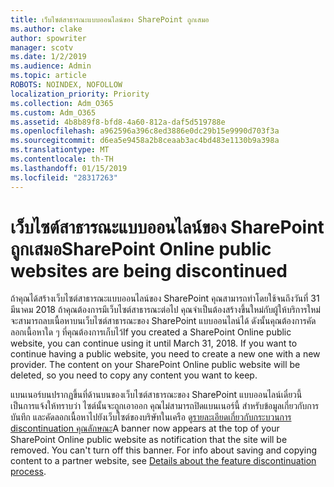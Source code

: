 ```yaml
---
title: เว็บไซต์สาธารณะแบบออนไลน์ของ SharePoint ถูกเสมอ
ms.author: clake
author: spowriter
manager: scotv
ms.date: 1/2/2019
ms.audience: Admin
ms.topic: article
ROBOTS: NOINDEX, NOFOLLOW
localization_priority: Priority
ms.collection: Adm_O365
ms.custom: Adm_O365
ms.assetid: 4b8b89f8-bfd8-4a60-812a-daf5d519788e
ms.openlocfilehash: a962596a396c8ed3886e0dc29b15e9990d703f3a
ms.sourcegitcommit: d6ea5e9458a2b8ceaab3ac4bd483e1130b9a398a
ms.translationtype: MT
ms.contentlocale: th-TH
ms.lasthandoff: 01/15/2019
ms.locfileid: "28317263"
---
```

# <a name="sharepoint-online-public-websites-are-being-discontinued"></a><span data-ttu-id="70a33-102">เว็บไซต์สาธารณะแบบออนไลน์ของ SharePoint ถูกเสมอ</span><span class="sxs-lookup"><span data-stu-id="70a33-102">SharePoint Online public websites are being discontinued</span></span>

<span data-ttu-id="70a33-p101">ถ้าคุณได้สร้างเว็บไซต์สาธารณะแบบออนไลน์ของ SharePoint คุณสามารถทำโดยใช้จนถึงวันที่ 31 มีนาคม 2018 ถ้าคุณต้องการมีเว็บไซต์สาธารณะต่อไป คุณจำเป็นต้องสร้างขึ้นใหม่กับผู้ให้บริการใหม่ จะสามารถลบเนื้อหาบนเว็บไซต์สาธารณะของ SharePoint แบบออนไลน์ได้ ดังนั้นคุณต้องการคัดลอกเนื้อหาใด ๆ ที่คุณต้องการเก็บไว้</span><span class="sxs-lookup"><span data-stu-id="70a33-p101">If you created a SharePoint Online public website, you can continue using it until March 31, 2018. If you want to continue having a public website, you need to create a new one with a new provider. The content on your SharePoint Online public website will be deleted, so you need to copy any content you want to keep.</span></span>
  
<span data-ttu-id="70a33-p102">แบนเนอร์บนปรากฏขึ้นที่ด้านบนของเว็บไซต์สาธารณะของ SharePoint แบบออนไลน์เดี๋ยวนี้เป็นการแจ้งให้ทราบว่า ไซต์นั้นจะถูกเอาออก คุณไม่สามารถปิดแบนเนอร์นี้ สำหรับข้อมูลเกี่ยวกับการบันทึก และคัดลอกเนื้อหาไปยังเว็บไซต์ของบริษัทในเครือ ดู[รายละเอียดเกี่ยวกับกระบวนการ discontinuation คุณลักษณะ](https://go.microsoft.com/fwlink/?linkid=866980)</span><span class="sxs-lookup"><span data-stu-id="70a33-p102">A banner now appears at the top of your SharePoint Online public website as notification that the site will be removed. You can't turn off this banner. For info about saving and copying content to a partner website, see [Details about the feature discontinuation process](https://go.microsoft.com/fwlink/?linkid=866980).</span></span> 
  

